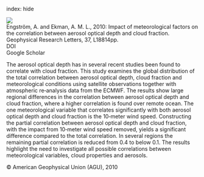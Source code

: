 index: hide

<div class="Citation">
    <div class="Citation-thumb CitationThumb-linked"  data-href="https://doi.org/10.1029/2010gl044361">
      <img src="https://static.claimspace.cloud/climate-study-static/refs/thumbs/7/Engstrm_and_Ekman_2010-thumb.png" />
    </div>

  <div class="Citation-body">
    <div class="Citation-text">Engström, A. and Ekman, A. M. L., 2010: Impact of meteorological factors on the correlation between aerosol optical depth and cloud fraction. <span class="Article-journal">Geophysical Research Letters, </span><span class="Article-volume">37, </span>L18814pp.</div>
    <div class="Citation-links">
      <div class="CitationLink" data-href="https://doi.org/10.1029/2010gl044361">
        <div class="CitationLink-icon CitationLink-Doi"></div>
        <div class="CitationLink-text">DOI</div>
      </div>
      <div class="CitationLink" data-href="https://scholar.google.com/scholar?q=10.1029/2010gl044361">
        <div class="CitationLink-icon CitationLink-Scholar"></div>
        <div class="CitationLink-text">Google Scholar</div>
      </div>
    </div>
  </div>
</div>

The aerosol optical depth has in several recent studies been found to correlate with cloud fraction. This study examines the global distribution of the total correlation between aerosol optical depth, cloud fraction and meteorological conditions using satellite observations together with atmospheric re‐analysis data from the ECMWF. The results show large regional differences in the correlation between aerosol optical depth and cloud fraction, where a higher correlation is found over remote ocean. The one meteorological variable that correlates significantly with both aerosol optical depth and cloud fraction is the 10‐meter wind speed. Constructing the partial correlation between aerosol optical depth and cloud fraction, with the impact from 10‐meter wind speed removed, yields a significant difference compared to the total correlation. In several regions the remaining partial correlation is reduced from 0.4 to below 0.1. The results highlight the need to investigate all possible correlations between meteorological variables, cloud properties and aerosols.

<div class="Citation-copy">
&copy; American Geophysical Union (AGU), 2010
</div>